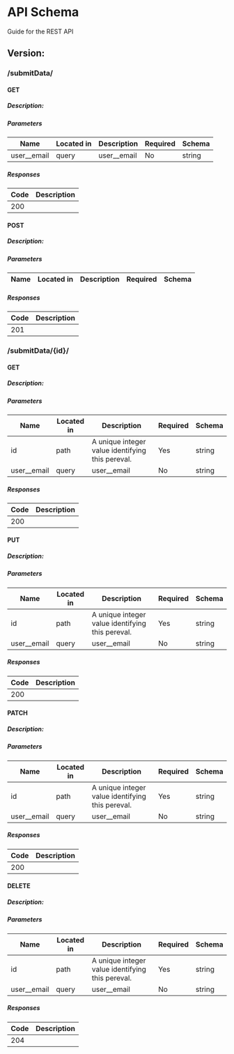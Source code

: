 # API Schema
Guide for the REST API

## Version: 

### /submitData/

#### GET
##### Description:



##### Parameters

| Name | Located in | Description | Required | Schema |
| ---- | ---------- | ----------- | -------- | ---- |
| user__email | query | user__email | No | string |

##### Responses

| Code | Description |
| ---- | ----------- |
| 200 |  |

#### POST
##### Description:



##### Parameters

| Name | Located in | Description | Required | Schema |
| ---- | ---------- | ----------- | -------- | ---- |

##### Responses

| Code | Description |
| ---- | ----------- |
| 201 |  |

### /submitData/{id}/

#### GET
##### Description:



##### Parameters

| Name | Located in | Description | Required | Schema |
| ---- | ---------- | ----------- | -------- | ---- |
| id | path | A unique integer value identifying this pereval. | Yes | string |
| user__email | query | user__email | No | string |

##### Responses

| Code | Description |
| ---- | ----------- |
| 200 |  |

#### PUT
##### Description:



##### Parameters

| Name | Located in | Description | Required | Schema |
| ---- | ---------- | ----------- | -------- | ---- |
| id | path | A unique integer value identifying this pereval. | Yes | string |
| user__email | query | user__email | No | string |

##### Responses

| Code | Description |
| ---- | ----------- |
| 200 |  |

#### PATCH
##### Description:



##### Parameters

| Name | Located in | Description | Required | Schema |
| ---- | ---------- | ----------- | -------- | ---- |
| id | path | A unique integer value identifying this pereval. | Yes | string |
| user__email | query | user__email | No | string |

##### Responses

| Code | Description |
| ---- | ----------- |
| 200 |  |

#### DELETE
##### Description:



##### Parameters

| Name | Located in | Description | Required | Schema |
| ---- | ---------- | ----------- | -------- | ---- |
| id | path | A unique integer value identifying this pereval. | Yes | string |
| user__email | query | user__email | No | string |

##### Responses

| Code | Description |
| ---- | ----------- |
| 204 |  |
